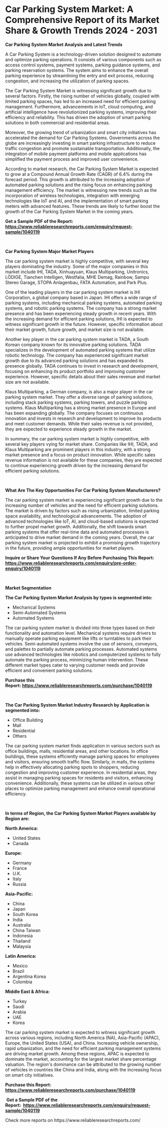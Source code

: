 <p><h1>Car Parking System Market: A Comprehensive Report of its Market Share & Growth Trends 2024 - 2031</h1></p><p><strong>Car Parking System Market Analysis and Latest Trends</strong></p>
<p><p>A Car Parking System is a technology-driven solution designed to automate and optimize parking operations. It consists of various components such as access control systems, payment systems, parking guidance systems, and parking reservation systems. The system aims to enhance the overall parking experience by streamlining the entry and exit process, reducing congestion, and increasing the utilization of parking spaces.</p><p>The Car Parking System Market is witnessing significant growth due to several factors. Firstly, the rising number of vehicles globally, coupled with limited parking spaces, has led to an increased need for efficient parking management. Furthermore, advancements in IoT, cloud computing, and artificial intelligence have revolutionized parking systems, improving their efficiency and reliability. This has driven the adoption of smart parking solutions in both commercial and residential areas.</p><p>Moreover, the growing trend of urbanization and smart city initiatives has accelerated the demand for Car Parking Systems. Governments across the globe are increasingly investing in smart parking infrastructure to reduce traffic congestion and promote sustainable transportation. Additionally, the integration of mobile payment platforms and mobile applications has simplified the payment process and improved user convenience.</p><p>According to market research, the Car Parking System Market is expected to grow at a Compound Annual Growth Rate (CAGR) of 6.4% during the forecast period. This growth is attributed to the increasing adoption of automated parking solutions and the rising focus on enhancing parking management efficiency. The market is witnessing new trends such as the incorporation of wireless technologies, integration with emerging technologies like IoT and AI, and the implementation of smart parking meters with advanced features. These trends are likely to further boost the growth of the Car Parking System Market in the coming years.</p></p>
<p><strong>Get a Sample PDF of the Report:&nbsp; <a href="https://www.reliableresearchreports.com/enquiry/request-sample/1040119">https://www.reliableresearchreports.com/enquiry/request-sample/1040119</a></strong></p>
<p>&nbsp;</p>
<p><strong>Car Parking System Major Market Players</strong></p>
<p><p>The car parking system market is highly competitive, with several key players dominating the industry. Some of the major companies in this market include IHI, TADA, Xinhuayuan, Klaus Multiparking, Unitronics, LÖDIGE, Tianchen Intelligen, Westfalia, MHE Demag, Rainbow, Sampu Stereo Garage, STOPA Anlagenbau, FATA Automation, and Park Plus.</p><p>One of the leading players in the car parking system market is IHI Corporation, a global company based in Japan. IHI offers a wide range of parking systems, including mechanical parking systems, automated parking systems, and robotic parking systems. The company has a strong market presence and has been experiencing steady growth in recent years. With the increasing demand for efficient parking solutions, IHI is expected to witness significant growth in the future. However, specific information about their market growth, future growth, and market size is not available.</p><p>Another key player in the car parking system market is TADA, a South Korean company known for its innovative parking solutions. TADA specializes in the development of automated parking systems that utilize robotic technology. The company has experienced significant market growth due to its advanced parking solutions and has expanded its presence globally. TADA continues to invest in research and development, focusing on enhancing its product portfolio and improving customer experience. However, specific details about their sales revenue and market size are not available.</p><p>Klaus Multiparking, a German company, is also a major player in the car parking system market. They offer a diverse range of parking solutions, including stack parking systems, parking towers, and puzzle parking systems. Klaus Multiparking has a strong market presence in Europe and has been expanding globally. The company focuses on continuous innovation and invests in research and development to improve its products and meet customer demands. While their sales revenue is not provided, they are expected to experience steady growth in the market.</p><p>In summary, the car parking system market is highly competitive, with several key players vying for market share. Companies like IHI, TADA, and Klaus Multiparking are prominent players in this industry, with a strong market presence and a focus on product innovation. While specific sales revenue information is not available for these companies, they are expected to continue experiencing growth driven by the increasing demand for efficient parking solutions.</p></p>
<p>&nbsp;</p>
<p><strong>What Are The Key Opportunities For Car Parking System Manufacturers?</strong></p>
<p><p>The car parking system market is experiencing significant growth due to the increasing number of vehicles and the need for efficient parking solutions. The market is driven by factors such as rising urbanization, limited parking space availability, and technological advancements. The adoption of advanced technologies like IoT, AI, and cloud-based solutions is expected to further propel market growth. Additionally, the shift towards smart parking systems that offer real-time data and automated processes is anticipated to drive market demand in the coming years. Overall, the car parking system market is projected to exhibit a promising growth trajectory in the future, providing ample opportunities for market players.</p></p>
<p><strong>Inquire or Share Your Questions If Any Before Purchasing This Report: <a href="https://www.reliableresearchreports.com/enquiry/pre-order-enquiry/1040119">https://www.reliableresearchreports.com/enquiry/pre-order-enquiry/1040119</a></strong></p>
<p>&nbsp;</p>
<p><strong>Market Segmentation</strong></p>
<p><strong>The Car Parking System Market Analysis by types is segmented into:</strong></p>
<p><ul><li>Mechanical Systems</li><li>Semi-Automated Systems</li><li>Automated Systems</li></ul></p>
<p><p>The car parking system market is divided into three types based on their functionality and automation level. Mechanical systems require drivers to manually operate parking equipment like lifts or turntables to park their vehicles. Semi-automated systems involve the use of sensors, conveyors, and palettes to partially automate parking processes. Automated systems use advanced technologies like robotics and computerized systems to fully automate the parking process, minimizing human intervention. These different market types cater to varying customer needs and provide efficient and convenient parking solutions.</p></p>
<p><strong>Purchase this Report:&nbsp;<a href="https://www.reliableresearchreports.com/purchase/1040119">https://www.reliableresearchreports.com/purchase/1040119</a></strong></p>
<p>&nbsp;</p>
<p><strong>The Car Parking System Market Industry Research by Application is segmented into:</strong></p>
<p><ul><li>Office Building</li><li>Mall</li><li>Residential</li><li>Others</li></ul></p>
<p><p>The car parking system market finds application in various sectors such as office buildings, malls, residential areas, and other locations. In office buildings, these systems efficiently manage parking spaces for employees and visitors, ensuring smooth traffic flow. Similarly, in malls, the systems help in effectively allocating parking spots to shoppers, reducing congestion and improving customer experience. In residential areas, they assist in managing parking spaces for residents and visitors, enhancing convenience. Additionally, these systems can be utilized in various other places to optimize parking management and enhance overall operational efficiency.</p></p>
<p>&nbsp;</p>
<p><strong>In terms of Region, the Car Parking System Market Players available by Region are:</strong></p>
<p>
    <p> <strong> North America: </strong>
        <ul>
            <li>United States</li>
            <li>Canada</li>
        </ul>
        </p> 
    <p> <strong> Europe: </strong>
        <ul>
            <li>Germany</li>
            <li>France</li>
            <li>U.K.</li>
            <li>Italy</li>
            <li>Russia</li>
        </ul>
        </p> 
    <p> <strong> Asia-Pacific: </strong>
        <ul>
            <li>China</li>
            <li>Japan</li>
            <li>South Korea</li>
            <li>India</li>
            <li>Australia</li>
            <li>China Taiwan</li>
            <li>Indonesia</li>
            <li>Thailand</li>
            <li>Malaysia</li>
        </ul>
        </p> 
    <p> <strong> Latin America: </strong>
        <ul>
            <li>Mexico</li>
            <li>Brazil</li>
            <li>Argentina Korea</li>
            <li>Colombia</li>
        </ul>
        </p> 
    <p> <strong> Middle East & Africa: </strong>
        <ul>
            <li>Turkey</li>
            <li>Saudi</li>
            <li>Arabia</li>
            <li>UAE</li>
            <li>Korea</li>
        </ul>
    </p>
    </p>
<p><p>The car parking system market is expected to witness significant growth across various regions, including North America (NA), Asia-Pacific (APAC), Europe, the United States (USA), and China. Increasing vehicle ownership, rapid urbanization, and the need for efficient parking management systems are driving market growth. Among these regions, APAC is expected to dominate the market, accounting for the largest market share percentage valuation. The region's dominance can be attributed to the growing number of vehicles in countries like China and India, along with the increasing focus on smart city initiatives.</p></p>
<p><strong>Purchase this Report: <a href="https://www.reliableresearchreports.com/purchase/1040119">https://www.reliableresearchreports.com/purchase/1040119</a></strong></p>
<p>&nbsp;<strong>Get a Sample PDF of the Report:&nbsp;&nbsp;<a href="https://www.reliableresearchreports.com/enquiry/request-sample/1040119">https://www.reliableresearchreports.com/enquiry/request-sample/1040119</a></strong></p>
<p><strong></strong></p>
<p>Check more reports on https://www.reliableresearchreports.com/</p>